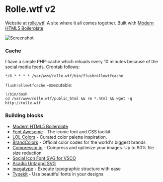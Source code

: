 # Rolle.wtf v2

Website at [rolle.wtf](http://rolle.wtf). A site where it all comes together. Built with [Modern HTML5 Boilerplate](https://github.com/ronilaukkarinen/modern-html5-boilerplate).

![](https://dl.dropboxusercontent.com/u/18447700/rollewtf16-screenshot.png "Screenshot")

### Cache

I have a simple PHP-cache which reloads every 10 minutes because of the social media feeds. Crontab follows:

````
*/6 * * * * /var/www/rolle.wtf/bin/flushrollewtfcache
````

`flushrollewtfcache` -executable:

````
!/bin/bash
cd /var/www/rolle.wtf/public_html && rm *.html && wget -q http://rolle.wtf
````

### Building blocks

* [Modern HTML5 Boilerplate](https://github.com/ronilaukkarinen/modern-html5-boilerplate)
* [Font Awesome](http://fortawesome.github.io/Font-Awesome/) - The iconic font and CSS toolkit
* [LOL Colors](http://www.lolcolors.com/) - Curated color palette inspiration.
* [BrandColors](http://brandcolors.net/) - Official color codes for the world's biggest brands
* [Compressor.io](https://compressor.io/) - Compress and optimize your images. Up to 90% file size reduction
* [Social Icon Font SVG for VSCO](https://github.com/tombryan/social-icon-font/)
* [Acadia Untappd SVG](https://github.com/gesteves/acadia/tree/master/source/svg)
* [megatype](https://github.com/StudioThick/megatype) - Execute typographic structure with ease
* [Typekit](https://typekit.com/) - Use beautiful fonts in your designs
